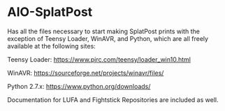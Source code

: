 # AIO-SplatPost

Has all the files necessary to start making SplatPost prints with the exception of Teensy Loader, WinAVR, and Python, which are all freely available at the following sites:
 
 Teensy Loader: https://www.pjrc.com/teensy/loader_win10.html

 WinAVR: https://sourceforge.net/projects/winavr/files/

 Python 2.7.x: https://www.python.org/downloads/
 

 Documentation for LUFA and Fightstick Repositories are included as well.
